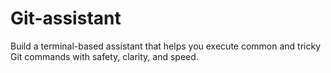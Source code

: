 # Git-assistant
Build a terminal-based assistant that helps you execute common and tricky Git commands with safety, clarity, and speed.
